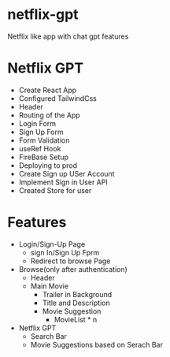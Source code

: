 # netflix-gpt
Netflix like app with chat gpt features

# Netflix GPT

- Create React App
- Configured TailwindCss
- Header
- Routing of the App
- Login Form
- Sign Up Form
- Form Validation
- useRef Hook
- FireBase Setup
- Deploying to prod
- Create Sign up USer Account
- Implement Sign in User API
- Created Store for user


# Features
- Login/Sign-Up Page
    - sign In/Sign Up Fprm
    - Redirect to browse Page
- Browse(only after authentication)
    - Header
    - Main Movie    
        - Trailer in Background
        - Title and Description
        - Movie Suggestion
            - MovieList * n
- Netflix GPT
    - Search Bar
    - Movie Suggestions based on Serach Bar

